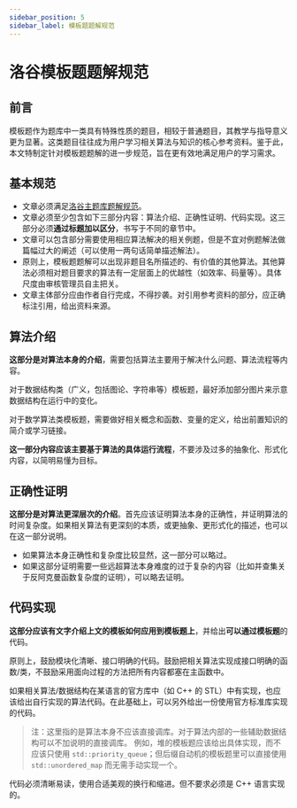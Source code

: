 ```yaml
---
sidebar_position: 5
sidebar_label: 模板题题解规范
---
```


# 洛谷模板题题解规范

## 前言

模板题作为题库中一类具有特殊性质的题目，相较于普通题目，其教学与指导意义更为显著。这类题目往往成为用户学习相关算法与知识的核心参考资料。鉴于此，本文特制定针对模板题题解的进一步规范，旨在更有效地满足用户的学习需求。

## 基本规范

- 文章必须满足[洛谷主题库题解规范](solution-standard.md)。
- 文章必须至少包含如下三部分内容：算法介绍、正确性证明、代码实现。这三部分必须**通过标题加以区分**，书写于不同的章节中。
- 文章可以包含部分需要使用相应算法解决的相关例题，但是不宜对例题解法做篇幅过大的阐述（可以使用一两句话简单描述解法）。
- 原则上，模板题题解可以出现非题目名所描述的、有价值的其他算法。其他算法必须相对题目要求的算法有一定层面上的优越性（如效率、码量等）。具体尺度由审核管理员自主把关。
- 文章主体部分应由作者自行完成，不得抄袭。对引用参考资料的部分，应正确标注引用，给出资料来源。

## 算法介绍

**这部分是对算法本身的介绍**，需要包括算法主要用于解决什么问题、算法流程等内容。

对于数据结构类（广义，包括图论、字符串等）模板题，最好添加部分图片来示意数据结构在运行中的变化。

对于数学算法类模板题，需要做好相关概念和函数、变量的定义，给出前置知识的简介或学习链接。

**这一部分内容应该主要基于算法的具体运行流程**，不要涉及过多的抽象化、形式化内容，以简明易懂为目标。

## 正确性证明

**这部分是对算法更深层次的介绍**。首先应该证明算法本身的正确性，并证明算法的时间复杂度。如果相关算法有更深刻的本质，或更抽象、更形式化的描述，也可以在这一部分说明。

- 如果算法本身正确性和复杂度比较显然，这一部分可以略过。
- 如果这部分证明需要一些远超算法本身难度的过于复杂的内容（比如并查集关于反阿克曼函数复杂度的证明），可以略去证明。

## 代码实现

**这部分应该有文字介绍上文的模板如何应用到模板题上**，并给出**可以通过模板题**的代码。

原则上，鼓励模块化清晰、接口明确的代码。鼓励把相关算法实现成接口明确的函数/类，不鼓励采用面向过程的方法把所有内容都塞在主函数中。

如果相关算法/数据结构在某语言的官方库中（如 C++ 的 STL）中有实现，也应该给出自行实现的算法代码。在此基础上，可以另外给出一份使用官方标准库实现的代码。

> 注：这里指的是算法本身不应该直接调库。对于算法内部的一些辅助数据结构可以不加说明的直接调库。
> 例如，堆的模板题应该给出具体实现，而不应该只使用 `std::priority_queue`；但后缀自动机的模板题里可以直接使用 `std::unordered_map` 而无需手动实现一个。

代码必须清晰易读，使用合适美观的换行和缩进。但不要求必须是 C++ 语言实现的。
